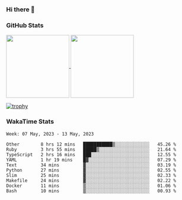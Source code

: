 ### Hi there 👋

### GitHub Stats

<a href="https://github.com/anuraghazra/github-readme-stats">
  <img align="center" height="170px" src="https://github-readme-stats.vercel.app/api/top-langs/?username=tksfjt1024&layout=compact&count_private=true&show_icons=true&show_icons=true&theme=graywhite" />
</a>
<a href="https://github.com/anuraghazra/github-readme-stats">
  <img align="center" height="170px" src="https://github-readme-stats.vercel.app/api?username=tksfjt1024&count_private=true&show_icons=true&show_icons=true&theme=graywhite" />
</a>

[![trophy](https://github-profile-trophy.vercel.app/?username=tksfjt1024)](https://github.com/ryo-ma/github-profile-trophy)

### WakaTime Stats

<!--START_SECTION:waka-->
```text
Week: 07 May, 2023 - 13 May, 2023

Other        8 hrs 12 mins   ███████████▒░░░░░░░░░░░░░   45.26 % 
Ruby         3 hrs 55 mins   █████▒░░░░░░░░░░░░░░░░░░░   21.64 % 
TypeScript   2 hrs 16 mins   ███░░░░░░░░░░░░░░░░░░░░░░   12.55 % 
YAML         1 hr 19 mins    █▓░░░░░░░░░░░░░░░░░░░░░░░   07.29 % 
Text         34 mins         ▓░░░░░░░░░░░░░░░░░░░░░░░░   03.19 % 
Python       27 mins         ▓░░░░░░░░░░░░░░░░░░░░░░░░   02.55 % 
Slim         25 mins         ▓░░░░░░░░░░░░░░░░░░░░░░░░   02.33 % 
Makefile     24 mins         ▓░░░░░░░░░░░░░░░░░░░░░░░░   02.22 % 
Docker       11 mins         ▒░░░░░░░░░░░░░░░░░░░░░░░░   01.06 % 
Bash         10 mins         ▒░░░░░░░░░░░░░░░░░░░░░░░░   00.93 % 
```
<!--END_SECTION:waka-->
